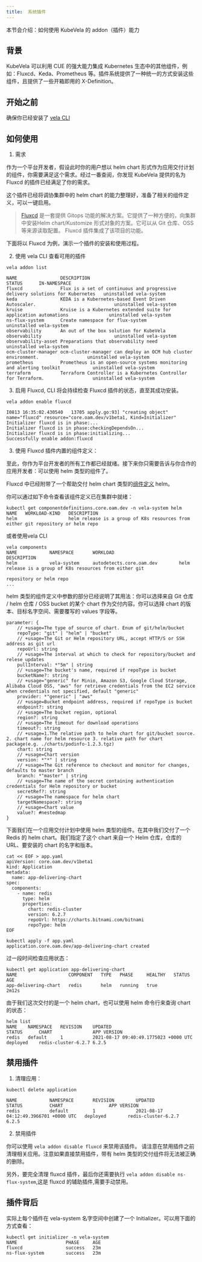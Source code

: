 ```yaml
---
title:  系统插件
---
```


本节会介绍：如何使用 KubeVela 的 addon（插件）能力

## 背景

KubeVela 可以利用 CUE 的强大能力集成 Kubernetes 生态中的其他组件，例如：Fluxcd、Keda、Prometheus 等。插件系统提供了一种统一的方式安装这些组件，且提供了一些开箱即用的 X-Definition。

## 开始之前

确保你已经安装了 [vela CLI](../install.mdx)

## 如何使用

1. 需求

作为一个平台开发者，假设此时你的用户想以 helm chart 形式作为应用交付计划的组件，你需要满足这个需求。经过一番查阅，你发现 KubeVela 提供的名为 Fluxcd 的插件已经满足了你的需求。

这个插件已经将调协集群中的 helm chart 的能力整理好，准备了相关的组件定义，可以一键启用。

> [Fluxcd](https://fluxcd.io/) 是一套提供 Gitops 功能的解决方案。它提供了一种方便的，向集群中安装Helm chart/Kustomize 形式对象的方案。它可以从 Git 仓库、OSS 等来源读取配置。
> Fluxcd 插件集成了该项目的功能。

下面将以 Fluxcd 为例，演示一个插件的安装和使用过程。

2. 使用 vela CLI 查看可用的插件

```shell
vela addon list
```

```shell
NAME               	DESCRIPTION                                                                  	STATUS     	IN-NAMESPACE
fluxcd             	Flux is a set of continuous and progressive delivery solutions for Kubernetes	uninstalled	vela-system 
keda               	KEDA is a Kubernetes-based Event Driven Autoscaler.                          	uninstalled	vela-system 
kruise             	Kruise is a Kubernetes extended suite for application automations            	uninstalled	vela-system 
ns-flux-system     	Create namespace for flux-system                                             	uninstalled	vela-system 
observability      	An out of the box solution for KubeVela observability                        	uninstalled	vela-system 
observability-asset	Preparations that observability need                                         	uninstalled	vela-system 
ocm-cluster-manager	ocm-cluster-manager can deploy an OCM hub cluster environment.               	uninstalled	vela-system 
prometheus         	Prometheus is an open-source systems monitoring and alerting toolkit         	uninstalled	vela-system 
terraform          	Terraform Controller is a Kubernetes Controller for Terraform.               	uninstalled	vela-system 
```

3. 启用 Fluxcd, CLI 将会持续检查 Fluxcd 插件的状态，直至其成功安装。

```shell
vela addon enable fluxcd
```

```shell
I0813 16:35:02.430540   13705 apply.go:93] "creating object" name="fluxcd" resource="core.oam.dev/v1beta1, Kind=Initializer"
Initializer fluxcd is in phase:...
Initializer fluxcd is in phase:checkingDependsOn...
Initializer fluxcd is in phase:initializing...
Successfully enable addon:fluxcd
```

3. 使用 Fluxcd 插件内置的组件定义：

至此，你作为平台开发者的所有工作都已经就绪。接下来你只需要告诉与你合作的应用开发者：可以使用 helm 类型的组件了。

Fluxcd 中已经附带了一个帮助交付 helm chart 类型的[组件定义](https://github.com/oam-dev/kubevela/blob/master/vela-templates/addons/fluxcd/definitions/helm-release.yaml) helm。

你可以通过如下命令查看该组件定义已在集群中就绪：

```shell
kubectl get componentdefinitions.core.oam.dev -n vela-system helm
NAME   WORKLOAD-KIND   DESCRIPTION
helm                   helm release is a group of K8s resources from either git repository or helm repo
```

或者使用vela CLI

```shell
vela components
NAME            NAMESPACE       WORKLOAD                        DESCRIPTION                                                 
helm            vela-system     autodetects.core.oam.dev        helm release is a group of K8s resources from either git    
                                                                repository or helm repo                                     
...
```

helm 类型的组件定义中参数的部分已经说明了其用法：你可以选择来自 Git 仓库 / helm 仓库 / OSS bucket 的某个 chart 作为交付内容。你可以选择 chart 的版本、目标名字空间、需要覆写的 values 字段等。

```cue
parameter: {
    // +usage=The type of source of chart. Enum of git/helm/bucket
    repoType: "git" | "helm" | "bucket"
    // +usage=The Git or Helm repository URL, accept HTTP/S or SSH address as git url
    repoUrl: string
    // +usage=The interval at which to check for repository/bucket and relese updates
    pullInterval: *"5m" | string
    // +usage=The bucket's name, required if repoType is bucket
    bucketName?: string
    // +usage="generic" for Minio, Amazon S3, Google Cloud Storage, Alibaba Cloud OSS, "aws" for retrieve credentials from the EC2 service when credentials not specified, default "generic"
    provider: *"generic" | "aws"
    // +usage=Bucket endpoint address, required if repoType is bucket
    endpoint?: string
    // +usage=The bucket region, optional
    region?: string
    // +usage=The timeout for download operations
    timeout?: string
    // +usage=1.The relative path to helm chart for git/bucket source. 2. chart name for helm resource 3. relative path for chart package(e.g. ./charts/podinfo-1.2.3.tgz)
    chart: string
    // +usage=Chart version
    version: *"*" | string
    // +usage=The Git reference to checkout and monitor for changes, defaults to master branch
    branch: *"master" | string
    // +usage=The name of the secret containing authentication credentials for Helm repository or bucket
    secretRef?: string
    // +usage=The namespace for helm chart
    targetNamespace?: string
    // +usage=Chart value
    value?: #nestedmap
}
```

下面我们在一个应用交付计划中使用 helm 类型的组件。在其中我们交付了一个 Redis 的 helm chart。我们指定了这个 chart 来自一个 Helm 仓库，仓库的 URL、要安装的 chart 的名字和版本。

```shell
cat << EOF > app.yaml
apiVersion: core.oam.dev/v1beta1
kind: Application
metadata:
  name: app-delivering-chart
spec:
  components:
    - name: redis
      type: helm
      properties:
        chart: redis-cluster
        version: 6.2.7
        repoUrl: https://charts.bitnami.com/bitnami
        repoType: helm
EOF
```

```shell
kubectl apply -f app.yaml
application.core.oam.dev/app-delivering-chart created
```

过一段时间检查应用状态：

```shell
kubectl get application app-delivering-chart
NAME                   COMPONENT   TYPE   PHASE     HEALTHY   STATUS   AGE
app-delivering-chart   redis       helm   running   true               2m12s
```

由于我们这次交付的是一个 helm chart，也可以使用 helm 命令行来查询 chart 的状态：

```shell
helm list
NAME 	NAMESPACE	REVISION	UPDATED                              	STATUS  	CHART              	APP VERSION
redis	default  	1       	2021-08-17 09:40:49.1775023 +0000 UTC	deployed	redis-cluster-6.2.7	6.2.5
```

## 禁用插件

1. 清理应用：

```shell
kubectl delete application
```
```shell
NAME            NAMESPACE       REVISION        UPDATED                                 STATUS          CHART                 APP VERSION
redis           default         1               2021-08-17 04:12:49.3966701 +0000 UTC   deployed        redis-cluster-6.2.7   6.2.5
```

2. 禁用插件

你可以使用 `vela addon disable fluxcd` 来禁用该插件。 请注意在禁用插件之前清理相关应用。注意如果直接禁用插件，带有 helm 类型的交付组件将无法被正确的删除。

另外，要完全清理 fluxcd 插件，最后你还需要执行 `vela addon disable ns-flux-system`,这是 fluxcd 的辅助插件,需要手动禁用。

## 插件背后

实际上每个插件在 vela-system 名字空间中创建了一个 Initializer。可以用下面的方式查看：

```shell
kubectl get initializer -n vela-system
NAME                  PHASE     AGE
fluxcd                success   23m
ns-flux-system        success   23m
```
